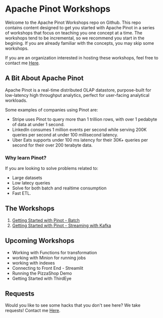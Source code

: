 # Apache Pinot Workshops
Welcome to the Apache Pinot Workshops repo on Github.  This repo contains content designed to get you started with Apache Pinot in a series of workshops that focus on teaching you one concept at a time.  The workshops tend to be incremental, so we recommend you start in the begining.  If you are already familiar with the concepts, you may skip some workshops.

If you are an organization interested in hosting these workshops, feel free to contact me [Here](mailto:barkha@startree.ai).

## A Bit About Apache Pinot
Apache Pinot is a real-time distributed OLAP datastore, purpose-built for low-latency high throughput analytics, perfect for user-facing analytical workloads.

Some examples of companies using Pinot are:
- Stripe uses Pinot to query more than 1 trillion rows, with over 1 pedabyte of data at under 1 second.
- LinkedIn consumes 1 million events per second while serving 200K queries per second at under 100 millisecond latency.
- Uber Eats supports under 100 ms latency for their 30K+ queries per second for their over 200 terabyte data.

### Why learn Pinot?
If you are looking to solve problems related to:
- Large datasets
- Low latecy queries
- Solve for both batch and realtime consumption
- Fast ETL.

## The Workshops
1. [Getting Started with Pinot - Batch](/GettingStartedBatch/)
2. [Getting Started with Pinot - Streaming with Kafka](/GettingStartedKafka/)

## Upcoming Workshops
- Working with Functions for transformation
- working with Minion for running jobs
- working with indexes
- Connecting to Front End - Streamlit
- Running the PizzaShop Demo
- Getting Started with ThirdEye

## Requests
Would you like to see some hacks that you don't see here?  We take requests!  Contact me [Here](mailto:barkha@startree.ai).
